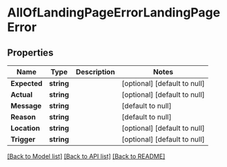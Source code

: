 # AllOfLandingPageErrorLandingPageError

## Properties
Name | Type | Description | Notes
------------ | ------------- | ------------- | -------------
**Expected** | **string** |  | [optional] [default to null]
**Actual** | **string** |  | [optional] [default to null]
**Message** | **string** |  | [default to null]
**Reason** | **string** |  | [default to null]
**Location** | **string** |  | [optional] [default to null]
**Trigger** | **string** |  | [optional] [default to null]

[[Back to Model list]](../README.md#documentation-for-models) [[Back to API list]](../README.md#documentation-for-api-endpoints) [[Back to README]](../README.md)


